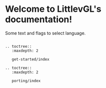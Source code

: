 

# Welcome to LittlevGL's documentation!

Some text and flags to select language.

```eval_rst

.. toctree::
   :maxdepth: 2
   
   get-started/index

.. toctree::
   :maxdepth: 2
   
   porting/index
```


